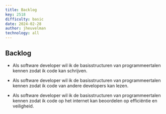 ```yaml
---
title: Backlog
key: 2518
difficulty: basic
date: 2024-02-28
author: jheuvelman
technology: all
---
```


## Backlog

-   Als software developer wil ik de basisstructuren van
    programmeertalen kennen zodat ik code kan schrijven.

-   Als software developer wil ik de basisstructuren van
    programmeertalen kennen zodat ik code van andere developers kan
    lezen.

-   Als software developer wil ik de basisstructuren van
    programmeertalen kennen zodat ik code op het internet kan beoordelen
    op efficiëntie en veiligheid.
